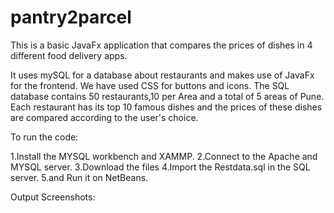 # pantry2parcel
This is a basic JavaFx application that compares the prices of dishes in 4 different food delivery apps.

It uses mySQL for a database about restaurants and makes use of JavaFx for the frontend. We have used CSS for buttons and icons. The SQL database contains 50 restaurants,10 per Area and a total of 5 areas of Pune. Each restaurant has its top 10 famous dishes and the prices of these dishes are compared according to the user's choice.

To run the code:

1.Install the MYSQL workbench and XAMMP. 
2.Connect to the Apache and MYSQL server. 
3.Download the files 
4.Import the Restdata.sql in the SQL server. 
5.and Run it on NetBeans.


Output Screenshots:
